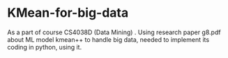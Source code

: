 # KMean-for-big-data

As a part of course CS4038D (Data Mining) . Using research paper g8.pdf about ML model kmean++ to handle big data, needed to implement its coding in python, using it.
